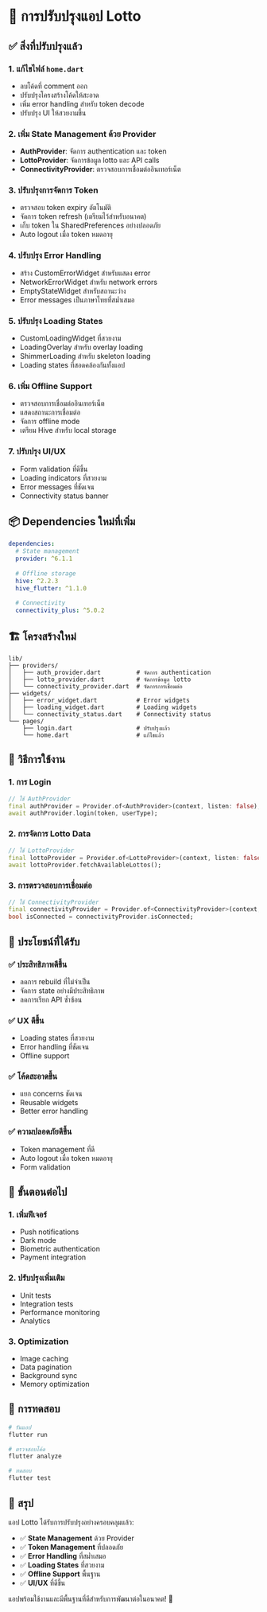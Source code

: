 # 🚀 การปรับปรุงแอป Lotto

## ✅ สิ่งที่ปรับปรุงแล้ว

### 1. **แก้ไขไฟล์ `home.dart`**
- ลบโค้ดที่ comment ออก
- ปรับปรุงโครงสร้างโค้ดให้สะอาด
- เพิ่ม error handling สำหรับ token decode
- ปรับปรุง UI ให้สวยงามขึ้น

### 2. **เพิ่ม State Management ด้วย Provider**
- **AuthProvider**: จัดการ authentication และ token
- **LottoProvider**: จัดการข้อมูล lotto และ API calls
- **ConnectivityProvider**: ตรวจสอบการเชื่อมต่ออินเทอร์เน็ต

### 3. **ปรับปรุงการจัดการ Token**
- ตรวจสอบ token expiry อัตโนมัติ
- จัดการ token refresh (เตรียมไว้สำหรับอนาคต)
- เก็บ token ใน SharedPreferences อย่างปลอดภัย
- Auto logout เมื่อ token หมดอายุ

### 4. **ปรับปรุง Error Handling**
- สร้าง CustomErrorWidget สำหรับแสดง error
- NetworkErrorWidget สำหรับ network errors
- EmptyStateWidget สำหรับสถานะว่าง
- Error messages เป็นภาษาไทยที่สม่ำเสมอ

### 5. **ปรับปรุง Loading States**
- CustomLoadingWidget ที่สวยงาม
- LoadingOverlay สำหรับ overlay loading
- ShimmerLoading สำหรับ skeleton loading
- Loading states ที่สอดคล้องกันทั้งแอป

### 6. **เพิ่ม Offline Support**
- ตรวจสอบการเชื่อมต่ออินเทอร์เน็ต
- แสดงสถานะการเชื่อมต่อ
- จัดการ offline mode
- เตรียม Hive สำหรับ local storage

### 7. **ปรับปรุง UI/UX**
- Form validation ที่ดีขึ้น
- Loading indicators ที่สวยงาม
- Error messages ที่ชัดเจน
- Connectivity status banner

## 📦 Dependencies ใหม่ที่เพิ่ม

```yaml
dependencies:
  # State management
  provider: ^6.1.1
  
  # Offline storage
  hive: ^2.2.3
  hive_flutter: ^1.1.0
  
  # Connectivity
  connectivity_plus: ^5.0.2
```

## 🏗️ โครงสร้างใหม่

```
lib/
├── providers/
│   ├── auth_provider.dart          # จัดการ authentication
│   ├── lotto_provider.dart         # จัดการข้อมูล lotto
│   └── connectivity_provider.dart  # จัดการการเชื่อมต่อ
├── widgets/
│   ├── error_widget.dart           # Error widgets
│   ├── loading_widget.dart         # Loading widgets
│   └── connectivity_status.dart    # Connectivity status
└── pages/
    ├── login.dart                  # ปรับปรุงแล้ว
    └── home.dart                   # แก้ไขแล้ว
```

## 🔧 วิธีการใช้งาน

### 1. **การ Login**
```dart
// ใช้ AuthProvider
final authProvider = Provider.of<AuthProvider>(context, listen: false);
await authProvider.login(token, userType);
```

### 2. **การจัดการ Lotto Data**
```dart
// ใช้ LottoProvider
final lottoProvider = Provider.of<LottoProvider>(context, listen: false);
await lottoProvider.fetchAvailableLottos();
```

### 3. **การตรวจสอบการเชื่อมต่อ**
```dart
// ใช้ ConnectivityProvider
final connectivityProvider = Provider.of<ConnectivityProvider>(context, listen: false);
bool isConnected = connectivityProvider.isConnected;
```

## 🎯 ประโยชน์ที่ได้รับ

### ✅ **ประสิทธิภาพดีขึ้น**
- ลดการ rebuild ที่ไม่จำเป็น
- จัดการ state อย่างมีประสิทธิภาพ
- ลดการเรียก API ซ้ำซ้อน

### ✅ **UX ดีขึ้น**
- Loading states ที่สวยงาม
- Error handling ที่ชัดเจน
- Offline support

### ✅ **โค้ดสะอาดขึ้น**
- แยก concerns ชัดเจน
- Reusable widgets
- Better error handling

### ✅ **ความปลอดภัยดีขึ้น**
- Token management ที่ดี
- Auto logout เมื่อ token หมดอายุ
- Form validation

## 🚀 ขั้นตอนต่อไป

### 1. **เพิ่มฟีเจอร์**
- Push notifications
- Dark mode
- Biometric authentication
- Payment integration

### 2. **ปรับปรุงเพิ่มเติม**
- Unit tests
- Integration tests
- Performance monitoring
- Analytics

### 3. **Optimization**
- Image caching
- Data pagination
- Background sync
- Memory optimization

## 📱 การทดสอบ

```bash
# รันแอป
flutter run

# ตรวจสอบโค้ด
flutter analyze

# ทดสอบ
flutter test
```

## 🎉 สรุป

แอป Lotto ได้รับการปรับปรุงอย่างครอบคลุมแล้ว:

- ✅ **State Management** ด้วย Provider
- ✅ **Token Management** ที่ปลอดภัย
- ✅ **Error Handling** ที่สม่ำเสมอ
- ✅ **Loading States** ที่สวยงาม
- ✅ **Offline Support** พื้นฐาน
- ✅ **UI/UX** ที่ดีขึ้น

แอปพร้อมใช้งานและมีพื้นฐานที่ดีสำหรับการพัฒนาต่อในอนาคต! 🚀
